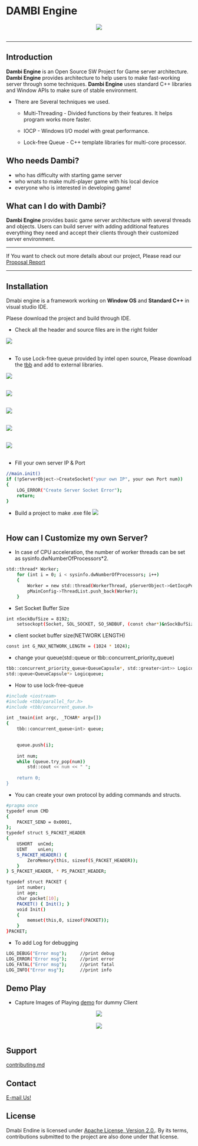 # DAMBI Engine
<div align="center">
  <img src="https://github.com/HYEONSEOK1/DAMBIEngine/blob/main/Resources/Dmabi.png"><br><br>
</div>

-----------------

Introduction
-----------------
  **Dambi Engine** is an Open Source SW Project for Game server architecture. **Dambi Engine** provides architecture to help users to make fast-working server through some techniques. **Dambi Engine** uses standard C++ libraries and Window APIs to make sure of stable environment.
  
* There are Several techniques we used.
  
  * Multi-Threading - Divided functions by their features. It helps program works more faster.
 
  * IOCP - Windows I/O model with great performance.
 
  * Lock-free Queue - C++ template libraries for multi-core processor.

Who needs Dambi?
-----------------
* who has difficulty with starting game server
* who wnats to make multi-player game with his local device
* everyone who is interested in developing game! 
 
 What can I do with Dambi?
-----------------
**Dambi Engine** provides basic game server architecture with several threads and objects. Users can build server with adding additional features everything they need and accept their clients through their customized server environment.
 
-----------------
If You want to check out more details about our project, Please read our [Proposal Report](CONTRIBUTING.md)

-----------------

Installation
-----------------
Dmabi engine is a framework working on **Window OS** and **Standard C++** in visual studio IDE.

Plaese download the project and build through IDE.

* Check all the header and source files are in the right folder
<div align="left">
  <img src="https://github.com/HYEONSEOK1/DAMBIEngine/blob/main/Resources/files.PNG"><br><br>
</div>

* To use Lock-free queue provided by intel open source, Please download the [tbb](https://github.com/oneapi-src/oneTBB) and add to external libraries.
<div align="left">
  <img src="https://github.com/HYEONSEOK1/DAMBIEngine/blob/main/Resources/install1.png"><br><br>
  
  <img src="https://github.com/HYEONSEOK1/DAMBIEngine/blob/main/Resources/install2.png"><br><br>
  
  <img src="https://github.com/HYEONSEOK1/DAMBIEngine/blob/main/Resources/install3.png"><br><br>
  
  <img src="https://github.com/HYEONSEOK1/DAMBIEngine/blob/main/Resources/install4.png"><br><br>
  
  <img src="https://github.com/HYEONSEOK1/DAMBIEngine/blob/main/Resources/install5.png"><br><br>
</div>


* Fill your own server IP & Port

```bash
//main.init()
if (!pServerObject->CreateSocket("your own IP", your own Port num))
{
	LOG_ERROR("Create Server Socket Error");
	return;
}
```


* Build a project to make .exe file
<img src="https://github.com/HYEONSEOK1/DAMBIEngine/blob/main/Resources/install6.png"><br><br>

How can I Customize my own Server?
-----------------
* In case of CPU acceleration, the number of worker threads can be set as sysinfo.dwNumberOfProcessors*2.
```bash
std::thread* Worker;
	for (int i = 0; i < sysinfo.dwNumberOfProcessors; i++)
	{
		Worker = new std::thread(WorkerThread, pServerObject->GetIocpPort());
		pMainConfig->ThreadList.push_back(Worker);
	}
```

* Set Socket Buffer Size
```bash
int nSockBufSize = 8192; 
	setsockopt(Socket, SOL_SOCKET, SO_SNDBUF, (const char*)&nSockBufSize, sizeof(nSockBufSize));

```

* client socket buffer size(NETWORK LENGTH)
```bash
const int G_MAX_NETWORK_LENGTH = (1024 * 1024);	

```

* change your queue(std::queue or tbb::concurrent_priority_queue)
```bash
tbb::concurrent_priority_queue<QueueCapsule*, std::greater<int>> Logicqueue;
std::queue<QueueCapsule*> Logicqueue;
```

* How to use lock-free-queue
```bash
#include <iostream>
#include <tbb/parallel_for.h>
#include <tbb/concurrent_queue.h>
 
int _tmain(int argc, _TCHAR* argv[])
{
    tbb::concurrent_queue<int> queue;
 

    queue.push(i);
 
    int num;
    while (queue.try_pop(num))
        std::cout << num << " ";
 
    return 0;
}
```

* You can create your own protocol by adding commands and structs.
```bash
#pragma once
typedef enum CMD
{
	PACKET_SEND = 0x0001,
};
typedef struct S_PACKET_HEADER
{
	USHORT	unCmd;
	UINT	unLen;
	S_PACKET_HEADER() {
		ZeroMemory(this, sizeof(S_PACKET_HEADER));
	}
} S_PACKET_HEADER, * PS_PACKET_HEADER;

typedef struct PACKET {
	int number;
	int age;
	char packet[10];
	PACKET() { Init(); }
	void Init()
	{
		memset(this,0, sizeof(PACKET));
	}
}PACKET;
```

* To add Log for debugging

```bash
LOG_DEBUG("Error msg");		//print debug
LOG_ERROR("Error msg");		//print error
LOG_FATAL("Error msg");		//print fatal
LOG_INFO("Error msg");		//print info
```


Demo Play
-----------------
* Capture Images of Playing [demo](https://github.com/HYEONSEOK1/DAMBIEngine/tree/main/Test_Case) for dummy Client
<div align="center">
  <img src="https://github.com/HYEONSEOK1/DAMBIEngine/blob/main/Resources/result1.PNG"><br><br>
  <img src="https://github.com/HYEONSEOK1/DAMBIEngine/blob/main/Resources/result2.PNG"><br><br>
</div>


Support
-----------------
[contributing.md](https://github.com/HYEONSEOK1/DAMBIEngine/blob/main/Contributing.md)

Contact
-----------------
[E-mail Us!](simon365@naver.com)

License
-----------------
Dmabi Endine is licensed under [Apache License, Version 2.0.](https://github.com/HYEONSEOK1/DAMBIEngine/blob/main/LICENSE). By its terms, contributions submitted to the project are also done under that license.
